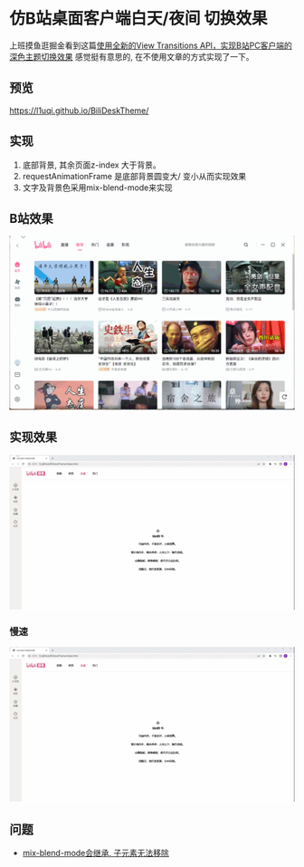 

# 仿B站桌面客户端白天/夜间 切换效果

上班摸鱼逛掘金看到这篇[使用全新的View Transitions API，实现B站PC客户端的深色主题切换效果](https://juejin.cn/post/7207810396420325413) 感觉挺有意思的, 在不使用文章的方式实现了一下。

## 预览
https://l1uqi.github.io/BiliDeskTheme/
 
## 实现
1. 底部背景, 其余页面z-index 大于背景。
2. requestAnimationFrame 是底部背景圆变大/ 变小从而实现效果
3. 文字及背景色采用mix-blend-mode来实现


## B站效果
![](https://raw.githubusercontent.com/l1uqi/PicGo/main/blog/1.gif)

## 实现效果
![](https://raw.githubusercontent.com/l1uqi/PicGo/main/blog/2.gif)
### 慢速
![](https://raw.githubusercontent.com/l1uqi/PicGo/main/blog/3.gif)




## 问题


- [mix-blend-mode会继承, 子元素无法移除](https://stackoverflow.com/questions/31629541/remove-mix-blend-mode-from-child-element)
